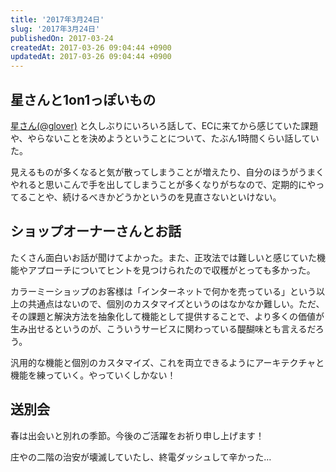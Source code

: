 ```yaml
---
title: '2017年3月24日'
slug: '2017年3月24日'
publishedOn: 2017-03-24
createdAt: 2017-03-26 09:04:44 +0900
updatedAt: 2017-03-26 09:04:44 +0900
---
```

## 星さんと1on1っぽいもの

[星さん(@glover)](https://twitter.com/glover) と久しぶりにいろいろ話して、ECに来てから感じていた課題や、やらないことを決めようということについて、たぶん1時間くらい話していた。

見えるものが多くなると気が散ってしまうことが増えたり、自分のほうがうまくやれると思いこんで手を出してしまうことが多くなりがちなので、定期的にやってることや、続けるべきかどうかというのを見直さないといけない。

## ショップオーナーさんとお話

たくさん面白いお話が聞けてよかった。また、正攻法では難しいと感じていた機能やアプローチについてヒントを見つけられたので収穫がとっても多かった。

カラーミーショップのお客様は「インターネットで何かを売っている」という以上の共通点はないので、個別のカスタマイズというのはなかなか難しい。ただ、その課題と解決方法を抽象化して機能として提供することで、より多くの価値が生み出せるというのが、こういうサービスに関わっている醍醐味とも言えるだろう。

汎用的な機能と個別のカスタマイズ、これを両立できるようにアーキテクチャと機能を練っていく。やっていくしかない！

## 送別会

春は出会いと別れの季節。今後のご活躍をお祈り申し上げます！

庄やの二階の治安が壊滅していたし、終電ダッシュして辛かった…
